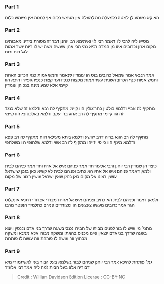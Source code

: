 
### Part 1
הא קא משמע לן למטה כלמעלה מה למעלה אין משמש כלום אף למטה אין משמש כלום

### Part 2
מסייע ליה לרבי לוי דאמר רבי לוי ואיתימא רבי יוחנן דבר זה מסורת בידינו מאבותינו מקום ארון וכרובים אינו מן המדה תניא נמי הכי ארון שעשה משה יש לו ריוח עשר אמות לכל רוח ורוח

### Part 3
אמר רבנאי אמר שמואל כרובים בנס הן עומדין שנאמר וחמש אמות כנף הכרוב האחת וחמש אמות כנף הכרוב השנית עשר אמות מקצות כנפיו ועד קצות כנפיו גופייהו היכא הוו קיימי אלא שמע מינה בנס הן עומדין

### Part 4
מתקיף לה אביי ודלמא בולטין כתרנגולין הוו קיימי מתקיף לה רבא ודלמא זה שלא כנגד זה הוו קיימי מתקיף לה רב אחא בר יעקב ודלמא באלכסונא הוו קיימי

### Part 5
מתקיף לה רב הונא בריה דרב יהושע ודלמא ביתא מעילאי רווח מתקיף לה רב פפא ודלמא מיכף הוו כייפי ידייהו מתקיף לה רב אשי ודלמא שלחופי הוו משלחפי

### Part 6
כיצד הן עומדין רבי יוחנן ורבי אלעזר חד אמר פניהם איש אל אחיו וחד אמר פניהם לבית ולמאן דאמר פניהם איש אל אחיו הא כתיב ופניהם לבית לא קשיא כאן בזמן שישראל עושין רצונו של מקום כאן בזמן שאין ישראל עושין רצונו של מקום

### Part 7
ולמאן דאמר ופניהם לבית הא כתיב ופניהם איש אל אחיו דמצדדי אצדודי דתניא אונקלוס הגר אמר כרובים מעשה צעצעים הן ומצודדים פניהם כתלמיד הנפטר מרבו

### Part 8
מתני׳ מי שיש לו בור לפנים מביתו של חבירו נכנס בשעה שדרך בני אדם נכנסין ויוצא בשעה שדרך בני אדם יוצאין ואינו מכניס בהמתו ומשקה מבורו אלא ממלא ומשקה מבחוץ וזה עושה לו פותחת וזה עושה לו פותחת

### Part 9
גמ׳ פותחת להיכא אמר רבי יוחנן שניהם לבור בשלמא בעל הבור בעי לאשתמורי מיא דבוריה אלא בעל הבית למה ליה אמר רבי אלעזר

>Credit : William Davidson Edition
>License : CC-BY-NC